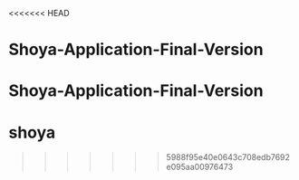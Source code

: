 <<<<<<< HEAD
# Shoya-Application-Final-Version
Shoya-Application-Final-Version
=======
# shoya
>>>>>>> 5988f95e40e0643c708edb7692e095aa00976473
